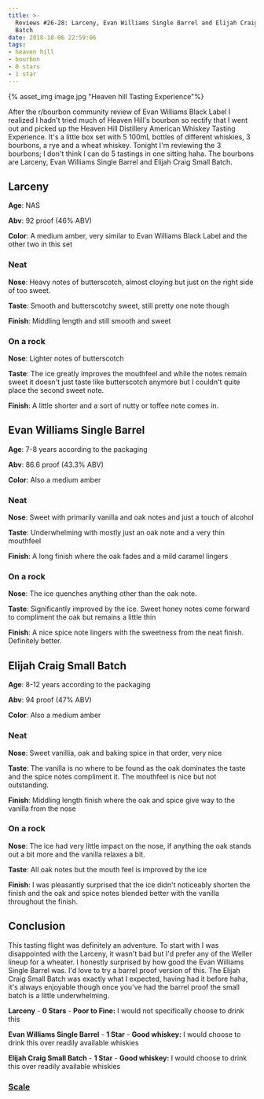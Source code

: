 ```yaml
---
title: >-
  Reviews #26-28: Larceny, Evan Williams Single Barrel and Elijah Craig Small
  Batch
date: 2018-10-06 22:59:06
tags:
- heaven hill
- bourbon
- 0 stars
- 1 star
---
```

{% asset_img image.jpg "Heaven hill Tasting Experience"%}

After the r/bourbon community review of Evan Williams Black Label I realized I hadn't tried much of Heaven Hill's bourbon so rectify that I went out and picked up the Heaven Hill Distillery American Whiskey Tasting Experience. It's a little box set with 5 100mL bottles of different whiskies, 3 bourbons, a rye and a wheat whiskey. Tonight I'm reviewing the 3 bourbons; I don't think I can do 5 tastings in one sitting haha. The bourbons are Larceny, Evan Williams Single Barrel and Elijah Craig Small Batch.

## Larceny
**Age**: NAS

**Abv**: 92 proof (46% ABV)

**Color**: A medium amber, very similar to Evan Williams Black Label and the other two in this set 

### Neat
**Nose**: Heavy notes of butterscotch, almost cloying but just on the right side of too sweet.

**Taste**: Smooth and butterscotchy sweet, still pretty one note though

**Finish**: Middling length and still smooth and sweet

### On a rock
**Nose**: Lighter notes of butterscotch 

**Taste**: The ice greatly improves the mouthfeel and while the notes remain sweet it doesn't just taste like butterscotch anymore but I couldn't quite place the second sweet note.

**Finish**: A little shorter and a sort of nutty or toffee note comes in.

## Evan Williams Single Barrel
**Age**: 7-8 years according to the packaging

**Abv**: 86.6 proof (43.3% ABV)

**Color**: Also a medium amber

### Neat
**Nose**: Sweet with primarily vanilla and oak notes and just a touch of alcohol

**Taste**: Underwhelming with mostly just an oak note and a very thin mouthfeel

**Finish**: A long finish where the oak fades and a mild caramel lingers

### On a rock
**Nose**: The ice quenches anything other than the oak note. 

**Taste**: Significantly improved by the ice. Sweet honey notes come forward to compliment the oak but remains a little thin

**Finish**: A nice spice note lingers with the sweetness from the neat finish. Definitely better.   

## Elijah Craig Small Batch
**Age**: 8-12 years according to the packaging

**Abv**: 94 proof (47% ABV)

**Color**: Also a medium amber

### Neat
**Nose**: Sweet vanillia, oak and baking spice in that order, very nice

**Taste**: The vanilla is no where to be found as the oak dominates the taste and the spice notes compliment it. The mouthfeel is nice but not outstanding.

**Finish**: Middling length finish where the oak and spice give way to the vanilla from the nose

### On a rock
**Nose**: The ice had very little impact on the nose, if anything the oak stands out a bit more and the vanilla relaxes a bit. 

**Taste**: All oak notes but the mouth feel is improved by the ice

**Finish**: I was pleasantly surprised that the ice didn't noticeably shorten the finish and the oak and spice notes blended better with the vanilla throughout the finish.

## Conclusion
This tasting flight was definitely an adventure. To start with I was disappointed with the Larceny, it wasn't bad but I'd prefer any of the Weller lineup for a wheater. I honestly surprised by how good the Evan Williams Single Barrel was. I'd love to try a barrel proof version of this. The Elijah Craig Small Batch was exactly what I expected, having had it before haha, it's always enjoyable though once you've had the barrel proof the small batch is a little underwhelming.

**Larceny** - **0 Stars** - **Poor to Fine:** I would not specifically choose to drink this
 

**Evan Williams Single Barrel** - **1 Star** - **Good whiskey:** I would choose to drink this over readily available whiskies


**Elijah Craig Small Batch** - **1 Star** - **Good whiskey:** I would choose to drink this over readily available whiskies


### [Scale](http://atxbourbon.com/Scale/)
